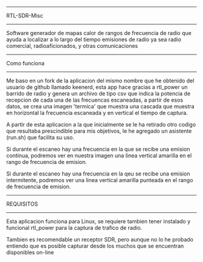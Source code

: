 ********************************************
RTL-SDR-Misc
********************************************

Software generador de mapas calor de rangos de frecuencia de radio que ayuda a localizar a lo largo del tiempo emisiones de radio ya sea radio comercial, radioaficionados, y otras comunicaciones

********************************************
Como funciona
********************************************
Me baso en un fork de la aplicacion del mismo nombre que he obtenido del usuario de github llamado keenerd, esta app hace gracias a rtl_power un barrido de radio y genera un archivo de tipo csv que indica la potencia de recepcion de cada una de las frecuencas escaneadas, a partir de esos datos, se crea una imagen 'termica' que muestra una cascada que muestra en horizontal la frecuencia escaneada y en vertical el tiempo de captura.

A partir de esta aplicacion a la que inicialmente se le ha retirado otro codigo que resultaba prescindible para mis objetivos, le he agregado un asistente (run.sh) que facilita su uso.

Si durante el escaneo hay una frecuencia en la que se recibe una emision continua, podremos ver en nuestra imagen una linea vertical amarilla en el rango de frecuencia de emision.

Si durante el escaneo hay una frecuencia en la qeu se recibe una emision intermitente, podremos ver una linea vertical amarilla punteada en el rango de frecuencia de emision.

********************************************
REQUISITOS
********************************************
Esta aplicacion funciona para Linux, se requiere tambien tener instalado y funcional rtl_power para la captura de trafico de radio.

Tambien es recomendable un receptor SDR, pero aunque no lo he probado entiendo que es posible capturar desde los muchos que se encuentran disponibles on-line
